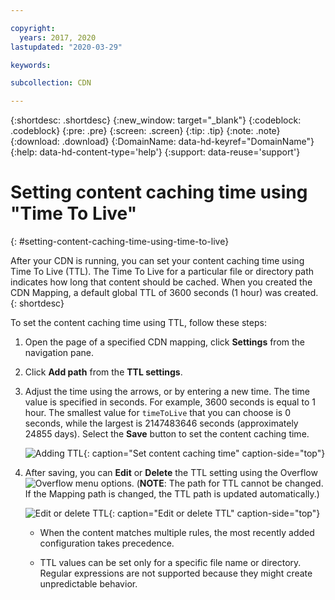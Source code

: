 ```yaml
---

copyright:
  years: 2017, 2020
lastupdated: "2020-03-29"

keywords:

subcollection: CDN

---
```


{:shortdesc: .shortdesc}
{:new_window: target="_blank"}
{:codeblock: .codeblock}
{:pre: .pre}
{:screen: .screen}
{:tip: .tip}
{:note: .note}
{:download: .download}
{:DomainName: data-hd-keyref="DomainName"}
{:help: data-hd-content-type='help'}
{:support: data-reuse='support'}

# Setting content caching time using "Time To Live"
{: #setting-content-caching-time-using-time-to-live}

After your CDN is running, you can set your content caching time using Time To Live (TTL). The Time To Live for a particular file or directory path indicates how long that content should be cached. When you created the CDN Mapping, a default global TTL of 3600 seconds (1 hour) was created.
{: shortdesc}

To set the content caching time using TTL, follow these steps:

1. Open the page of a specified CDN mapping, click **Settings** from the navigation pane.
2. Click **Add path** from the **TTL settings**.
3. Adjust the time using the arrows, or by entering a new time. The time value is specified in seconds. For example, 3600 seconds is equal to 1 hour. The smallest value for `timeToLive` that you can choose is 0 seconds, while the largest is 2147483646 seconds (approximately 24855 days). Select the **Save** button to set the content caching time.

   ![Adding TTL](images/adding-path.png){: caption="Set content caching time" caption-side="top"}

4. After saving, you can **Edit** or **Delete** the TTL setting using the Overflow ![Overflow menu](images/overflow.png) options. (**NOTE**: The path for TTL cannot be changed. If the Mapping path is changed, the TTL path is updated automatically.)

   ![Edit or delete TTL](images/edit-delete-ttl-setting.png){: caption="Edit or delete TTL" caption-side="top"}

   * When the content matches multiple rules, the most recently added configuration takes precedence.

   * TTL values can be set only for a specific file name or directory. Regular expressions are not supported because they might create unpredictable behavior.
